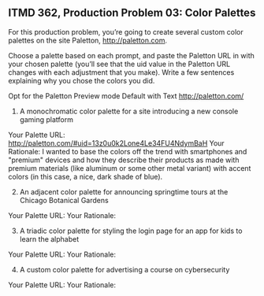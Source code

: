 ## ITMD 362, Production Problem 03: Color Palettes

For this production problem, you’re going to create several custom color palettes on the site
Paletton, http://paletton.com.

Choose a palette based on each prompt, and paste the Paletton URL in with your chosen palette
(you’ll see that the uid value in the Paletton URL changes with each adjustment that you make).
Write a few sentences explaining why you chose the colors you did.

Opt for the Paletton Preview mode Default with Text http://paletton.com/

1. A monochromatic color palette for a site introducing a new console gaming platform

Your Palette URL: http://paletton.com/#uid=13z0u0k2Lone4Le34FU4NdymBaH
Your Rationale: I wanted to base the colors off the trend with smartphones and "premium" devices and how they describe their products as made with premium materials (like aluminum or some other metal variant) with accent colors (in this case, a nice, dark shade of blue).

2. An adjacent color palette for announcing springtime tours at the Chicago Botanical Gardens

Your Palette URL:
Your Rationale:

3. A triadic color palette for styling the login page for an app for kids to learn the alphabet

Your Palette URL:
Your Rationale:

4. A custom color palette for advertising a course on cybersecurity

Your Palette URL:
Your Rationale:
